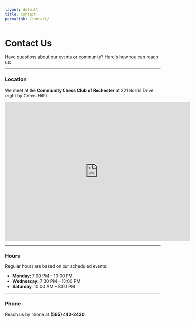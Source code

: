 ```yaml
---
layout: default
title: Contact
permalink: /contact/
---
```


# Contact Us <i class="fas fa-envelope text-success"></i>

Have questions about our events or community? Here's how you can reach us:

---

### Location <i class="fas fa-map-marker-alt text-danger"></i>
We meet at the **Community Chess Club of Rochester** at 221 Norris Drive (right by Cobbs Hill!).

<iframe src="https://www.google.com/maps/embed?pb=!1m18!1m12!1m3!1d5822.22165406604!2d-77.56481832347187!3d43.14420198520202!2m3!1f0!2f0!3f0!3m2!1i1024!2i768!4f13.1!3m3!1m2!1s0x89d6b57df6d6ebef%3A0xf3e9db453ff7fcb9!2sChess%20Gorilla!5e0!3m2!1sen!2sus!4v1738529258733!5m2!1sen!2sus" width="600" height="450" style="border:0;" allowfullscreen="" loading="lazy" referrerpolicy="no-referrer-when-downgrade"></iframe>

---

### Hours <i class="fas fa-clock text-info"></i>
Regular hours are based on our scheduled events:

- **Monday:** 7:00 PM – 10:00 PM
- **Wednesday:** 7:30 PM – 10:00 PM
- **Saturday:** 10:00 AM – 8:00 PM

---

### Phone <i class="fas fa-phone text-primary"></i>
Reach us by phone at **(585) 442-2430**.